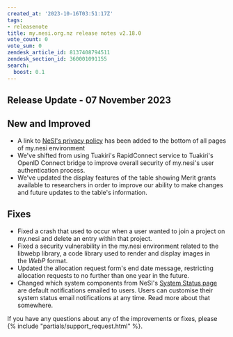 ```yaml
---
created_at: '2023-10-16T03:51:17Z'
tags:
- releasenote
title: my.nesi.org.nz release notes v2.18.0
vote_count: 0
vote_sum: 0
zendesk_article_id: 8137408794511
zendesk_section_id: 360001091155
search:
  boost: 0.1
---
```



## Release Update - 07 November 2023

## New and Improved

- A link to [NeSI's privacy
    policy](https://www.nesi.org.nz/about-us/security-privacy/privacy-policy)
    has been added to the bottom of all pages of my.nesi environment
- We've shifted from using Tuakiri's RapidConnect service to Tuakiri's
    OpenID Connect bridge to improve overall security of my.nesi's user
    authentication process.
- We've updated the display features of the table showing Merit grants
    available to researchers in order to improve our ability to make
    changes and future updates to the table's information.

## Fixes

- Fixed a crash that used to occur when a user wanted to join a
    project on my.nesi and delete an entry within that project.
- Fixed a security vulnerability in the my.nesi environment related to
    the libwebp library, a code library used to render and display
    images in the *WebP* format.
- Updated the allocation request form's end date message, restricting
    allocation requests to no further than one year in the future.
- Changed which system components from NeSI's [System Status page](https://status.nesi.org.nz) are default notifications emailed
    to users. Users can customise their system status email
    notifications at any time. Read more about that
    somewhere.

If you have any questions about any of the improvements or fixes, please
 {% include "partials/support_request.html" %}.
